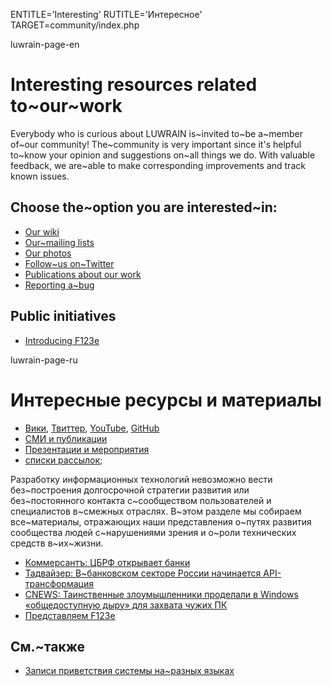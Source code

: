 
ENTITLE='Interesting'
RUTITLE='Интересное'
TARGET=community/index.php

luwrain-page-en

# Interesting resources related to~our~work

Everybody who is curious about LUWRAIN is~invited to~be a~member of~our community!
The~community is very important since it's helpful to~know  your opinion and suggestions on~all things we do.
With valuable feedback, we are~able to make  corresponding improvements and track known issues.

## Choose the~option you are interested~in:

* [Our wiki](http://wiki.luwrain.org)
* [Our~mailing lists](local:mailing-lists)
* [Our photos](local:album/)
* [Follow~us on~Twitter](http://twitter.com/luwrain)
* [Publications about our work](local:publications)
* [Reporting a~bug](local:bugs)

## Public initiatives

* [Introducing F123e](local:f123e.php)

luwrain-page-ru

# Интересные ресурсы и материалы

* [Вики](http://wiki.luwrain.org), [Твиттер](https://twitter.com/luwrain), [YouTube](https://www.youtube.com/channel/UCY2ZRqeBTH4nhdPG1Vjl-6g), [GitHub](https://github.com/luwrain/)
* [СМИ и публикации](local:massmedia/)
* [Презентации и мероприятия](local:events/)
* [списки рассылок](local:mailing-lists);

Разработку информационных технологий невозможно вести без~построения долгосрочной стратегии развития
или без~постоянного контакта с~сообществом пользователей и специалистов в~смежных отраслях.
В~этом разделе мы собираем все~материалы,
отражающих наши представления о~путях развития сообщества людей с~нарушениями зрения и о~роли технических средств в~их~жизни.

* [Коммерсантъ: ЦБРФ открывает банки](https://www.kommersant.ru/doc/4060395)
* [Тадвайзер: В~банковском секторе России начинается API-трансформация](http://www.tadviser.ru/index.php/%D0%A1%D1%82%D0%B0%D1%82%D1%8C%D1%8F:%D0%92_%D0%B1%D0%B0%D0%BD%D0%BA%D0%BE%D0%B2%D1%81%D0%BA%D0%BE%D0%BC_%D1%81%D0%B5%D0%BA%D1%82%D0%BE%D1%80%D0%B5_%D0%A0%D0%BE%D1%81%D1%81%D0%B8%D0%B8_%D0%BD%D0%B0%D1%87%D0%B8%D0%BD%D0%B0%D0%B5%D1%82%D1%81%D1%8F_API-%D1%82%D1%80%D0%B0%D0%BD%D1%81%D1%84%D0%BE%D1%80%D0%BC%D0%B0%D1%86%D0%B8%D1%8F)
* [CNEWS: Таинственные злоумышленники проделали в Windows «общедоступную дыру» для захвата чужих ПК](https://www.cnews.ru/news/top/2019-09-27_tainstvennye_zloumyshlenniki_1)
* [Представляем F123e](local:f123e.php)

## См.~также

* [Записи приветствия системы на~разных языках](http://download.luwrain.org/media/greeting/langs/)


